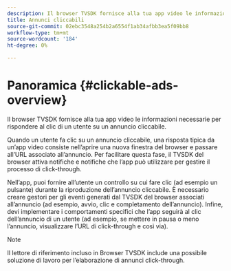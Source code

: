 ```yaml
---
description: Il browser TVSDK fornisce alla tua app video le informazioni necessarie per rispondere al clic di un utente su un annuncio cliccabile.
title: Annunci cliccabili
source-git-commit: 02ebc3548a254b2a6554f1ab34afbb3ea5f09bb8
workflow-type: tm+mt
source-wordcount: '184'
ht-degree: 0%

---
```


# Panoramica {#clickable-ads-overview}

Il browser TVSDK fornisce alla tua app video le informazioni necessarie per rispondere al clic di un utente su un annuncio cliccabile.

Quando un utente fa clic su un annuncio cliccabile, una risposta tipica da un’app video consiste nell’aprire una nuova finestra del browser e passare all’URL associato all’annuncio. Per facilitare questa fase, il TVSDK del browser attiva notifiche e notifiche che l’app può utilizzare per gestire il processo di click-through.

Nell’app, puoi fornire all’utente un controllo su cui fare clic (ad esempio un pulsante) durante la riproduzione dell’annuncio cliccabile. È necessario creare gestori per gli eventi generati dal TVSDK del browser associati all’annuncio (ad esempio, avvio, clic e completamento dell’annuncio). Infine, devi implementare i comportamenti specifici che l’app seguirà al clic dell’annuncio di un utente (ad esempio, se mettere in pausa o meno l’annuncio, visualizzare l’URL di click-through e così via).

>[!NOTE]
>
>Il lettore di riferimento incluso in Browser TVSDK include una possibile soluzione di lavoro per l’elaborazione di annunci click-through.
